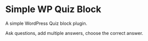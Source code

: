 ﻿# Simple WP Quiz Block

A simple WordPress Quiz block plugin.

Ask questions, add multiple answers, choose the correct answer.
